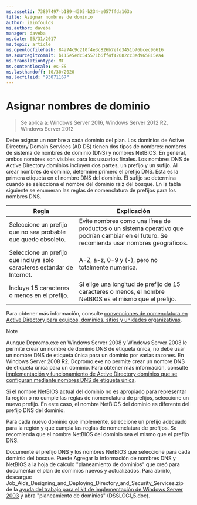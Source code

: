 ```yaml
---
ms.assetid: 73897497-b189-4305-b234-e057ffda163a
title: Asignar nombres de dominio
author: iainfoulds
ms.author: daveba
manager: daveba
ms.date: 05/31/2017
ms.topic: article
ms.openlocfilehash: 84a74c9c210f4e3c826b7efd3451b76bcec96616
ms.sourcegitcommit: b115e5edc545571b6ff4f42082cc3ed965815ea4
ms.translationtype: MT
ms.contentlocale: es-ES
ms.lasthandoff: 10/30/2020
ms.locfileid: "93071167"
---
```

# <a name="assigning-domain-names"></a>Asignar nombres de dominio

> Se aplica a: Windows Server 2016, Windows Server 2012 R2, Windows Server 2012

Debe asignar un nombre a cada dominio del plan. Los dominios de Active Directory Domain Services (AD DS) tienen dos tipos de nombres: nombres de sistema de nombres de dominio (DNS) y nombres NetBIOS. En general, ambos nombres son visibles para los usuarios finales. Los nombres DNS de Active Directory dominios incluyen dos partes, un prefijo y un sufijo. Al crear nombres de dominio, determine primero el prefijo DNS. Esta es la primera etiqueta en el nombre DNS del dominio. El sufijo se determina cuando se selecciona el nombre del dominio raíz del bosque. En la tabla siguiente se enumeran las reglas de nomenclatura de prefijos para los nombres DNS.

|Regla|Explicación|
|--------|---------------|
|Seleccione un prefijo que no sea probable que quede obsoleto.|Evite nombres como una línea de productos o un sistema operativo que podrían cambiar en el futuro. Se recomienda usar nombres geográficos.|
|Seleccione un prefijo que incluya solo caracteres estándar de Internet.|A-Z, a-z, 0-9 y (-), pero no totalmente numérica.|
|Incluya 15 caracteres o menos en el prefijo.|Si elige una longitud de prefijo de 15 caracteres o menos, el nombre NetBIOS es el mismo que el prefijo.|

Para obtener más información, consulte [convenciones de nomenclatura en Active Directory para equipos, dominios, sitios y unidades organizativas](https://support.microsoft.com/help/909264/).

> [!NOTE]
> Aunque Dcpromo.exe en Windows Server 2008 y Windows Server 2003 le permite crear un nombre de dominio DNS de etiqueta única, no debe usar un nombre DNS de etiqueta única para un dominio por varias razones. En Windows Server 2008 R2, Dcpromo.exe no permite crear un nombre DNS de etiqueta única para un dominio. Para obtener más información, consulte [implementación y funcionamiento de Active Directory dominios que se configuran mediante nombres DNS de etiqueta única](https://support.microsoft.com/help/300684/).

Si el nombre NetBIOS actual del dominio no es apropiado para representar la región o no cumple las reglas de nomenclatura de prefijos, seleccione un nuevo prefijo. En este caso, el nombre NetBIOS del dominio es diferente del prefijo DNS del dominio.

Para cada nuevo dominio que implemente, seleccione un prefijo adecuado para la región y que cumpla las reglas de nomenclatura de prefijos. Se recomienda que el nombre NetBIOS del dominio sea el mismo que el prefijo DNS.

Documente el prefijo DNS y los nombres NetBIOS que seleccione para cada dominio del bosque. Puede Agregar la información de nombres DNS y NetBIOS a la hoja de cálculo "planeamiento de dominios" que creó para documentar el plan de dominios nuevos y actualizados. Para abrirlo, descargue Job_Aids_Designing_and_Deploying_Directory_and_Security_Services.zip de la [ayuda del trabajo para el kit de implementación de Windows Server 2003](https://microsoft.com/download/details.aspx?id=9608) y abra "planeamiento de dominios" (DSSLOGI_5.doc).
